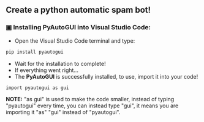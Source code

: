 ## **Create a python automatic spam bot!**
### ▣ Installing PyAutoGUI into Visual Studio Code:
- Open the Visual Studio Code terminal and type:
```bash
pip install pyautogui
```
- Wait for the installation to complete!
- If everything went right...
- The **PyAutoGUI** is successfully installed, to use, import it into your code!
```bash
import pyautogui as gui
```
**NOTE:** "as gui" is used to make the code smaller, instead of typing "pyautogui" every time, you can instead type "gui", it means you are importing it "as" "gui" instead of "pyautogui".
